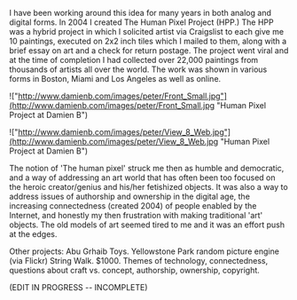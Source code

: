 I have been working around this idea for many years in both analog and digital forms.  In 2004 I created The Human Pixel Project (HPP.)  The HPP was a hybrid project in which I solicited artist via Craigslist to each give me 10 paintings, executed on 2x2 inch tiles which I mailed to them, along with a brief essay on art and a check for return postage.  The project went viral and at the time of completion I had collected over 22,000 paintings from thousands of artists all over the world. The work was shown in various forms in Boston, Miami and Los Angeles as well as online. 

!["http://www.damienb.com/images/peter/Front_Small.jpg"](http://www.damienb.com/images/peter/Front_Small.jpg "Human Pixel Project at Damien B") 

!["http://www.damienb.com/images/peter/View_8_Web.jpg"](http://www.damienb.com/images/peter/View_8_Web.jpg "Human Pixel Project at Damien B") 

The notion of 'The human pixel' struck me then as humble and democratic, and a way of addressing an art world that has often been too focused on the heroic creator/genius and his/her fetishized objects.  It was also a way to address issues of authorship and ownership in the digital age, the increasing connectedness (created 2004) of people enabled by the Internet, and honestly my then frustration with making traditional 'art' objects.  The old models of art seemed tired to me and it was an effort push at the edges.  

Other projects:  Abu Grhaib Toys.  Yellowstone Park random picture engine (via Flickr)  String Walk.  $1000. Themes of technology, connectedness, questions about craft vs. concept, authorship, ownership, copyright.

(EDIT IN PROGRESS -- INCOMPLETE)

